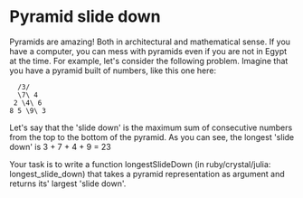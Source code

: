 # Pyramid slide down

Pyramids are amazing! Both in architectural and mathematical sense. If you have a computer, you can mess with pyramids even if you are not in Egypt at the time. For example, let's consider the following problem. Imagine that you have a pyramid built of numbers, like this one here:

```
  /3/
  \7\ 4
 2 \4\ 6
8 5 \9\ 3
```

Let's say that the 'slide down' is the maximum sum of consecutive numbers from the top to the bottom of the pyramid. As you can see, the longest 'slide down' is 3 + 7 + 4 + 9 = 23

Your task is to write a function longestSlideDown (in ruby/crystal/julia: longest_slide_down) that takes a pyramid representation as argument and returns its' largest 'slide down'.
